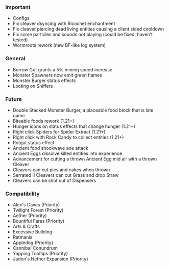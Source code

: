 ### Important
- Configs
- Fix cleaver dsyncing with Ricochet enchantment
- Fix cleaver piercing dead living entities causing a client sided cooldown
- Fix some particles and sounds not playing (could be fixed, haven't tested)
- Wormroots rework (new BF-like log system)

### General
- Burrow Gut grants a 5% mining speed increase
- Monster Spawners now emit green flames
- Monster Burger status effects
- Looting on Sniffers

### Future
- Double Stacked Monster Burger, a placeable food block that is late game
- Biteable foods rework (1.21+)
- Hunger icons on status effects that change hunger (1.21+)
- Right click Spiders for Spider Extract (1.21+)
- Right click with Rock Candy to collect entities (1.21+)
- Rotgut status effect
- Ancient food shockwave aoe attack
- Ancient Eggs dissolve killed entities into experience
- Advancement for cutting a thrown Ancient Egg mid air with a thrown Cleaver
- Cleavers can cut pies and cakes when thrown
- Serrated II Cleavers can cut Grass and drop Straw
- Cleavers can be shot out of Dispensers

### Compatibility
- Alex's Caves (Priority)
- Twilight Forest (Priority)
- Aether (Priority)
- Bountiful Fares (Priority)
- Arts & Crafts
- Excessive Building
- Ratmania
- Appledog (Priority)
- Cannibal Conundrum
- Yapping Tooltips (Priority)
- Jaden's Nether Expansion (Priority)